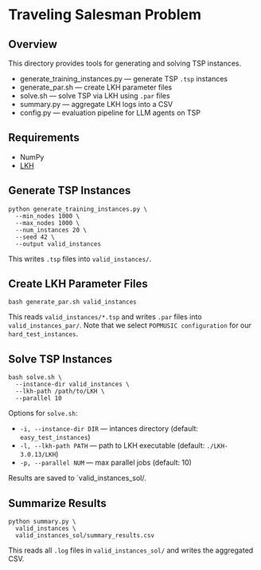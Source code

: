 # Traveling Salesman Problem

## Overview
This directory provides tools for generating and solving TSP instances.

- generate_training_instances.py   — generate TSP `.tsp` instances  
- generate_par.sh                  — create LKH parameter files  
- solve.sh                         — solve TSP via LKH using `.par` files  
- summary.py                       — aggregate LKH logs into a CSV  
- config.py                        — evaluation pipeline for LLM agents on TSP

## Requirements
- NumPy    
- [LKH](http://webhotel4.ruc.dk/~keld/research/LKH-3/)

## Generate TSP Instances
    python generate_training_instances.py \
      --min_nodes 1000 \
      --max_nodes 1000 \
      --num_instances 20 \
      --seed 42 \
      --output valid_instances

This writes `.tsp` files into `valid_instances/`.

## Create LKH Parameter Files
    bash generate_par.sh valid_instances

This reads `valid_instances/*.tsp` and writes `.par` files into `valid_instances_par/`. Note that we select `POPMUSIC configuration` for our `hard_test_instances`.

## Solve TSP Instances
    bash solve.sh \
      --instance-dir valid_instances \
      --lkh-path /path/to/LKH \
      --parallel 10

Options for `solve.sh`:
* `-i, --instance-dir DIR` — intances directory (default: `easy_test_instances`)  
* `-l, --lkh-path PATH`    — path to LKH executable (default: `./LKH-3.0.13/LKH`)  
* `-p, --parallel NUM`     — max parallel jobs (default: 10)  

Results are saved to `valid_instances_sol/.  

## Summarize Results
    python summary.py \
      valid_instances \
      valid_instances_sol/summary_results.csv

This reads all `.log` files in `valid_instances_sol/` and writes the aggregated CSV.  

